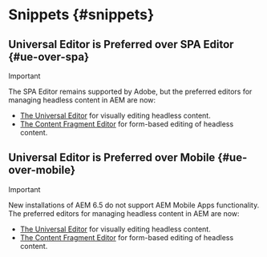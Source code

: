 # Snippets {#snippets}

## Universal Editor is Preferred over SPA Editor {#ue-over-spa}

>[!IMPORTANT]
>
>The SPA Editor remains supported by Adobe, but the preferred editors for managing headless content in AEM are now:
>
>* [The Universal Editor](/help/sites-developing/universal-editor/introduction.md) for visually editing headless content.
>* [The Content Fragment Editor](/help/assets/content-fragments/content-fragments-managing.md) for form-based editing of headless content.

## Universal Editor is Preferred over Mobile {#ue-over-mobile}

>[!IMPORTANT]
>
>New installations of AEM 6.5 do not support AEM Mobile Apps functionality. The preferred editors for managing headless content in AEM are now:
>
>* [The Universal Editor](/help/sites-developing/universal-editor/introduction.md) for visually editing headless content.
>* [The Content Fragment Editor](/help/assets/content-fragments/content-fragments-managing.md) for form-based editing of headless content.
